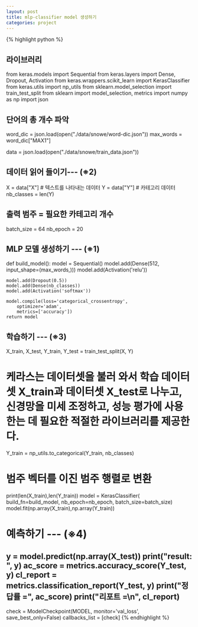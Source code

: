 ```yaml
---
layout: post
title: mlp-classifier model 생성하기
categories: project
---
```

{% highlight python %}
## 라이브러리
from keras.models import Sequential
from keras.layers import Dense, Dropout, Activation
from keras.wrappers.scikit_learn import KerasClassifier
from keras.utils import np_utils
from sklearn.model_selection import train_test_split
from sklearn import model_selection, metrics
import numpy as np
import json

## 단어의 총 개수 파악
word_dic = json.load(open("./data/snowe/word-dic.json"))
max_words = word_dic["MAX1"]

data = json.load(open("./data/snowe/train_data.json"))
## 데이터 읽어 들이기--- (※2)
X = data["X"] # 텍스트를 나타내는 데이터
Y = data["Y"] # 카테고리 데이터
nb_classes = len(Y)
## 출력 범주 = 필요한 카테고리 개수
batch_size = 64
nb_epoch = 20

## MLP 모델 생성하기 --- (※1)
<!--
perceptron n개의 데이터를 가지고 0과 1로 답을 내릴 수 있는 알고리즘
MLP 혹은 multi layer perceptreon은 여러층의 perceptron으로 이뤄진 경우를 말한다.
가장 간단한 Sequential 모델을 만들었다. 선형 파이프라인(스택)이다.
-->
def build_model():
    model = Sequential()
    model.add(Dense(512, input_shape=(max_words,)))
    model.add(Activation('relu'))
<!--
512개의 인공 뉴런, 모든 단어만큼을 입력 형상(개수)으로 받는다
단어 종류만큼의 뉴런이 입력층으로 있다.
relu: 정류된 선형 유닛, rectified linear unit으로 f(x) = max(0, x)으로 정의한다.
=> 활성화 함수의 일종, 여러 옵티마이저를 테스트하면서 신경망의 오차를 점차적으로 줄여 기본 빌딩 블록을 학습 알고리즘으로 사용한다.
-->
    model.add(Dropout(0.5))
    model.add(Dense(nb_classes))
    model.add(Activation('softmax'))
<!--
신경망에 드롭아웃 추가
성능을 올리는 방법 중 하나로, 네트워크 내부로 전달되는 값 중 일부를 드로아웃 확률로 무작위로 제거한다 -> 잘 알려진 일반화 방법
카테고리만큼의 은닉계층을 추가한다.
마지막 계층은 활성화 함수로 softmax를 갖는다.
metric은 목적 함수와 비슷하지만 유일한 차이점은 모델을 학습하는 데 사용하지 않고 평가하는 데만 사용
model을 컴파일하는데 사용
accuracy(정확도) : 타겟을 정확히 예측한 비율 -> 실제 예측이 얼마나 정확한가
Precision(정밀도) : 참(또는 거짓)이라고 예측한 값 중에서, 실제로 참(또는 거짓)이  얼마나 있는가
Recall(재현율) : 전체 정답에서 참이라고 예측한 것이 실제로 참인 경우의 비율
f1 - score : 정밀도와 재현율의 평균
-->
    model.compile(loss='categorical_crossentropy',
        optimizer='adam',
        metrics=['accuracy'])
    return model

## 학습하기 --- (※3)
X_train, X_test, Y_train, Y_test = train_test_split(X, Y)
# 케라스는 데이터셋을 불러 와서 학습 데이터셋 X_train과 데이터셋 X_test로 나누고, 신경망을 미세 조정하고, 성능 평가에 사용한는 데 필요한 적절한 라이브러리를 제공한다.

Y_train = np_utils.to_categorical(Y_train, nb_classes)
# 범주 벡터를 이진 범주 행렬로 변환

print(len(X_train),len(Y_train))
model = KerasClassifier(
    build_fn=build_model,
    nb_epoch=nb_epoch,
    batch_size=batch_size)
model.fit(np.array(X_train),np.array(Y_train))
<!--
epoch : 모델이 학습 데이터를 살펴본 횟수, 각 횟수마다 옵티마이저가 가중치 조절한다.
batch_size : 가중치 조절 전까지 살펴본 학습 데이터의 수
모델을 한번 밖에 안 돌렸구나....
model.fit(np.array(X_train),np.array(Y_train), batch_size=BATCH_SIZE, epoches=nb_epoch)
-->
# 예측하기 --- (※4)
y = model.predict(np.array(X_test))
print("result: ", y)
ac_score = metrics.accuracy_score(Y_test, y)
cl_report = metrics.classification_report(Y_test, y)
print("정답률 =", ac_score)
print("리포트 =\n", cl_report)
---

<!--Callback : 학습 과정 데이터 관찰 용도인데, Keras Classifier의 경우 model을 h5(또는 h5py)로 바로 저장하기 까다로웠다. (다들 json이나 yaml으로 많이 저장하는 것 같았다.) Callback을 사용해서
-->

check = ModelCheckpoint(MODEL, monitor='val_loss', save_best_only=False)
callbacks_list = [check]
{% endhighlight %}
